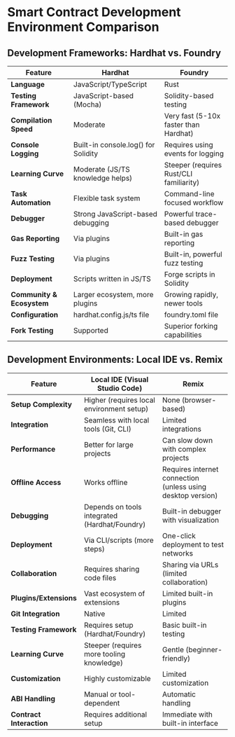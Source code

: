# Smart Contract Development Environment Comparison

## Development Frameworks: Hardhat vs. Foundry

| **Feature** | **Hardhat** | **Foundry** |
|-------------|-------------|-------------|
| **Language** | JavaScript/TypeScript | Rust |
| **Testing Framework** | JavaScript-based (Mocha) | Solidity-based testing |
| **Compilation Speed** | Moderate | Very fast (5-10x faster than Hardhat) |
| **Console Logging** | Built-in console.log() for Solidity | Requires using events for logging |
| **Learning Curve** | Moderate (JS/TS knowledge helps) | Steeper (requires Rust/CLI familiarity) |
| **Task Automation** | Flexible task system | Command-line focused workflow |
| **Debugger** | Strong JavaScript-based debugging | Powerful trace-based debugger |
| **Gas Reporting** | Via plugins | Built-in gas reporting |
| **Fuzz Testing** | Via plugins | Built-in, powerful fuzz testing |
| **Deployment** | Scripts written in JS/TS | Forge scripts in Solidity |
| **Community & Ecosystem** | Larger ecosystem, more plugins | Growing rapidly, newer tools |
| **Configuration** | hardhat.config.js/ts file | foundry.toml file |
| **Fork Testing** | Supported | Superior forking capabilities |

## Development Environments: Local IDE vs. Remix

| **Feature** | **Local IDE (Visual Studio Code)** | **Remix** |
|-------------|-------------------------------------|-----------|
| **Setup Complexity** | Higher (requires local environment setup) | None (browser-based) |
| **Integration** | Seamless with local tools (Git, CLI) | Limited integrations |
| **Performance** | Better for large projects | Can slow down with complex projects |
| **Offline Access** | Works offline | Requires internet connection (unless using desktop version) |
| **Debugging** | Depends on tools integrated (Hardhat/Foundry) | Built-in debugger with visualization |
| **Deployment** | Via CLI/scripts (more steps) | One-click deployment to test networks |
| **Collaboration** | Requires sharing code files | Sharing via URLs (limited collaboration) |
| **Plugins/Extensions** | Vast ecosystem of extensions | Limited built-in plugins |
| **Git Integration** | Native | Limited |
| **Testing Framework** | Requires setup (Hardhat/Foundry) | Basic built-in testing |
| **Learning Curve** | Steeper (requires more tooling knowledge) | Gentle (beginner-friendly) |
| **Customization** | Highly customizable | Limited customization |
| **ABI Handling** | Manual or tool-dependent | Automatic handling |
| **Contract Interaction** | Requires additional setup | Immediate with built-in interface |